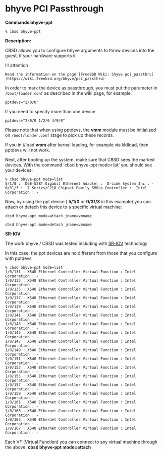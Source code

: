 # bhyve PCI Passthrough

**Commands bhyve-ppt**

```
% cbsd bhyve-ppt
```
**Description:**

CBSD allows you to configure bhyve arguments to throw devices into the guest, if your hardware supports it

!!! attention

    Read the information on the page [FreeBSD Wiki: bhyve pci_passthru](https://wiki.freebsd.org/bhyve/pci_passthru)

In order to mark the device as passthrough, you must put the parameter in `/boot/loader.conf` as described in the wiki page, for example:

```
pptdevs="2/0/0"
```

If you need to specify more than one device:

```
pptdevs="2/0/0 1/2/6 4/9/0"
```

Please note that when using pptdevs, the **vmm** module must be initialized on `/boot/loader.conf` stage to pick up these records.

If you init/load **vmm** after kernel loading, for example via kldload, then pptdevs will not work.

Next, after booting up the system, make sure that CBSD sees the marked devices. With the command 'cbsd bhyve-ppt mode=list' you should see your devices:

```
% cbsd bhyve-ppt mode=list
5/1/0 :  DGE-528T Gigabit Ethernet Adapter :  D-Link System Inc : -
0/31/3 :  7 Series/C216 Chipset Family SMBus Controller :  Intel Corporation : -
```
Now, by using the ppt device ( **5/1/0** or **0/31/3** in this example) you can attach or detach this device to a specific virtual machine:

```
cbsd bhyve-ppt mode=attach jname=vmname

cbsd bhyve-ppt mode=detach jname=vmname
```

**SR-IOV**

The work bhyve / CBSD was tested including with [SR-IOV](https://en.wikipedia.org/wiki/Single-root_input/output_virtualization) technology

In this case, the ppt devices are no different from those that you configure with pptdevs

```
% cbsd bhyve-ppt mode=list
1/0/131 : X540 Ethernet Controller Virtual Function : Intel Corporation : -
1/0/133 : X540 Ethernet Controller Virtual Function : Intel Corporation : -
1/0/135 : X540 Ethernet Controller Virtual Function : Intel Corporation : -
1/0/137 : X540 Ethernet Controller Virtual Function : Intel Corporation : -
1/0/139 : X540 Ethernet Controller Virtual Function : Intel Corporation : -
1/0/141 : X540 Ethernet Controller Virtual Function : Intel Corporation : -
1/0/143 : X540 Ethernet Controller Virtual Function : Intel Corporation : -
1/0/145 : X540 Ethernet Controller Virtual Function : Intel Corporation : -
1/0/147 : X540 Ethernet Controller Virtual Function : Intel Corporation : -
1/0/149 : X540 Ethernet Controller Virtual Function : Intel Corporation : -
1/0/151 : X540 Ethernet Controller Virtual Function : Intel Corporation : -
1/0/153 : X540 Ethernet Controller Virtual Function : Intel Corporation : -
1/0/155 : X540 Ethernet Controller Virtual Function : Intel Corporation : -
1/0/157 : X540 Ethernet Controller Virtual Function : Intel Corporation : -
1/0/159 : X540 Ethernet Controller Virtual Function : Intel Corporation : -
1/0/161 : X540 Ethernet Controller Virtual Function : Intel Corporation : -
1/0/163 : X540 Ethernet Controller Virtual Function : Intel Corporation : -
1/0/165 : X540 Ethernet Controller Virtual Function : Intel Corporation : -
1/0/167 : X540 Ethernet Controller Virtual Function : Intel Corporation : -
```
Each VF (Virtual Function) you can connect to any virtual machine through the above: **cbsd bhyve-ppt mode=attach**

